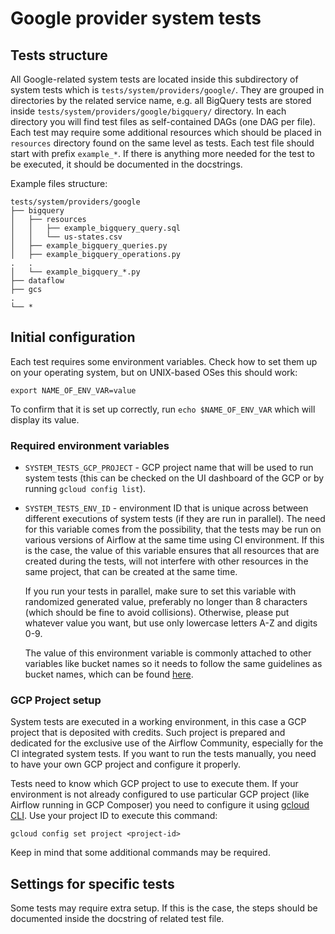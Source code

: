 <!--
 Licensed to the Apache Software Foundation (ASF) under one
 or more contributor license agreements.  See the NOTICE file
 distributed with this work for additional information
 regarding copyright ownership.  The ASF licenses this file
 to you under the Apache License, Version 2.0 (the
 "License"); you may not use this file except in compliance
 with the License.  You may obtain a copy of the License at

   http://www.apache.org/licenses/LICENSE-2.0

 Unless required by applicable law or agreed to in writing,
 software distributed under the License is distributed on an
 "AS IS" BASIS, WITHOUT WARRANTIES OR CONDITIONS OF ANY
 KIND, either express or implied.  See the License for the
 specific language governing permissions and limitations
 under the License.
-->

# Google provider system tests

## Tests structure

All Google-related system tests are located inside this subdirectory of system tests which is
`tests/system/providers/google/`. They are grouped in directories by the related service name, e.g. all BigQuery
tests are stored inside `tests/system/providers/google/bigquery/` directory. In each directory you will find test files
as self-contained DAGs (one DAG per file). Each test may require some additional resources which should be placed in
`resources` directory found on the same level as tests. Each test file should start with prefix `example_*`. If there
is anything more needed for the test to be executed, it should be documented in the docstrings.

Example files structure:

```
tests/system/providers/google
├── bigquery
│   ├── resources
│   │   ├── example_bigquery_query.sql
│   │   └── us-states.csv
│   ├── example_bigquery_queries.py
│   ├── example_bigquery_operations.py
.   .
│   └── example_bigquery_*.py
├── dataflow
├── gcs
.
└── *
```

## Initial configuration

Each test requires some environment variables. Check how to set them up on your operating system, but on UNIX-based
OSes this should work:

```commandline
export NAME_OF_ENV_VAR=value
```

To confirm that it is set up correctly, run `echo $NAME_OF_ENV_VAR` which will display its value.

### Required environment variables

- `SYSTEM_TESTS_GCP_PROJECT` - GCP project name that will be used to run system tests (this can be checked on the UI
  dashboard of the GCP or by running `gcloud config list`).

- `SYSTEM_TESTS_ENV_ID` - environment ID that is unique across between different executions of system tests (if they
  are run in parallel). The need for this variable comes from the possibility, that the tests may be run on various
  versions of Airflow at the same time using CI environment. If this is the case, the value of this variable ensures
  that all resources that are created during the tests, will not interfere with other resources in the same project,
  that can be created at the same time.

  If you run your tests in parallel, make sure to set this variable with randomized generated value, preferably no
  longer than 8 characters (which should be fine to avoid collisions). Otherwise, please put whatever value you want,
  but use only lowercase letters A-Z and digits 0-9.

  The value of this environment variable is commonly attached to other variables like bucket names so it needs to
  follow the same guidelines as bucket names, which can be found
  [here](https://cloud.google.com/storage/docs/naming-buckets#requirements).

### GCP Project setup

System tests are executed in a working environment, in this case a GCP project that is deposited with credits. Such
project is prepared and dedicated for the exclusive use of the Airflow Community, especially for the CI integrated
system tests. If you want to run the tests manually, you need to have your own GCP project and configure it properly.

Tests need to know which GCP project to use to execute them. If your environment is not already configured to use
particular GCP project (like Airflow running in GCP Composer) you need to configure it using
[gcloud CLI](https://cloud.google.com/sdk/gcloud). Use your project ID to execute this command:

```commandline
gcloud config set project <project-id>
```

Keep in mind that some additional commands may be required.


## Settings for specific tests

Some tests may require extra setup. If this is the case, the steps should be documented inside the docstring of
related test file.
